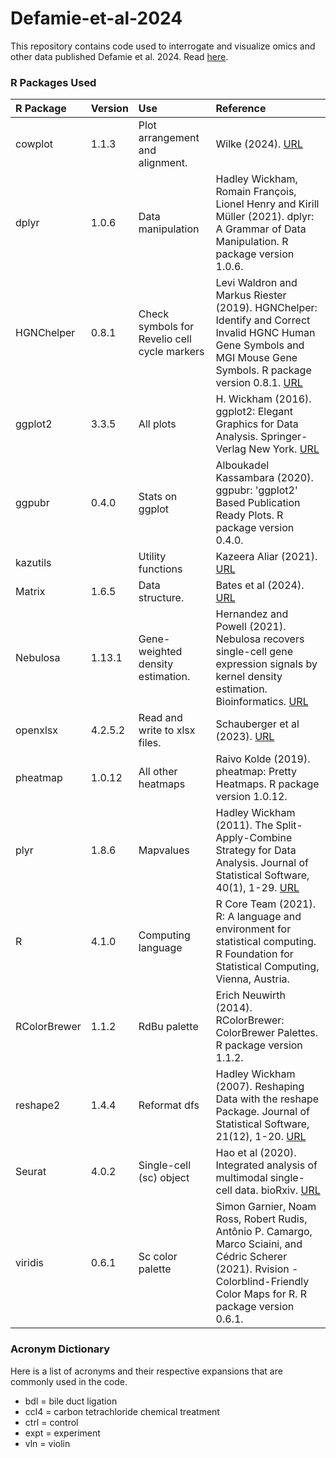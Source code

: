 # Defamie-et-al-2024
This repository contains code used to interrogate and visualize omics and other data published Defamie et al. 2024. Read [here]().


### R Packages Used
R Package | Version | Use | Reference
:- |:- |:- |:- |
cowplot | 1.1.3 | Plot arrangement and alignment. | Wilke (2024). [URL](	https://wilkelab.org/cowplot/)
dplyr | 1.0.6 | Data manipulation | Hadley Wickham, Romain François, Lionel Henry and Kirill Müller (2021). dplyr: A Grammar of Data Manipulation. R package version 1.0.6. 
HGNChelper | 0.8.1 | Check symbols for Revelio cell cycle markers | Levi Waldron and Markus Riester (2019). HGNChelper: Identify and Correct Invalid HGNC Human Gene Symbols and MGI Mouse Gene Symbols. R package version 0.8.1. [URL](https://f1000research.com/articles/9-1493)
ggplot2 | 3.3.5 | All plots | H. Wickham (2016). ggplot2: Elegant Graphics for Data Analysis. Springer-Verlag New York. [URL](https://www.springer.com/gp/book/9780387981413)
ggpubr | 0.4.0 | Stats on ggplot | Alboukadel Kassambara (2020). ggpubr: 'ggplot2' Based Publication Ready Plots. R package version 0.4.0.
kazutils | | Utility functions | Kazeera Aliar (2021). [URL](https://github.com/kazeera/kazutils)
Matrix | 1.6.5 | Data structure.| Bates et al (2024). [URL](	https://Matrix.R-forge.R-project.org)
Nebulosa | 1.13.1 | Gene-weighted density estimation.| Hernandez and Powell (2021). Nebulosa recovers single-cell gene expression signals by kernel density estimation. Bioinformatics. [URL](https://https://academic.oup.com/bioinformatics/article/37/16/2485/6103785/)
openxlsx | 4.2.5.2 | Read and write to xlsx files. | Schauberger et al (2023). [URL](https://github.com/ycphs/openxlsx)
pheatmap | 1.0.12 | All other heatmaps | Raivo Kolde (2019). pheatmap: Pretty Heatmaps. R package version 1.0.12.
plyr | 1.8.6 | Mapvalues | Hadley Wickham (2011). The Split-Apply-Combine Strategy for Data Analysis. Journal of Statistical Software, 40(1), 1-29. [URL](http://www.jstatsoft.org/v40/i01/)
R | 4.1.0 | Computing language | R Core Team (2021). R: A language and environment for statistical computing. R Foundation for Statistical Computing, Vienna, Austria. 
RColorBrewer | 1.1.2 | RdBu palette | Erich Neuwirth (2014). RColorBrewer: ColorBrewer Palettes. R package version 1.1.2.
reshape2 | 1.4.4 | Reformat dfs | Hadley Wickham (2007). Reshaping Data with the reshape Package. Journal of Statistical Software, 21(12), 1-20. [URL](http://www.jstatsoft.org/v21/i12/)
Seurat | 4.0.2 | Single-cell (sc) object | Hao et al (2020). Integrated analysis of multimodal single-cell data. bioRxiv. [URL](https://satijalab.org/seurat/)
viridis | 0.6.1 | Sc color palette | Simon Garnier, Noam Ross, Robert Rudis, Antônio P. Camargo, Marco Sciaini, and Cédric Scherer (2021). Rvision - Colorblind-Friendly Color Maps for R. R package version 0.6.1.




### Acronym Dictionary
Here is a list of acronyms and their respective expansions that are commonly used in the code.

* bdl = bile duct ligation
* ccl4 = carbon tetrachloride chemical treatment
* ctrl = control
* expt = experiment
* vln = violin



